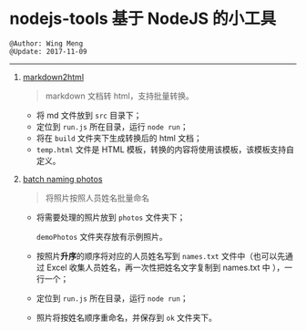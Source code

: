 # nodejs-tools 基于 NodeJS 的小工具
    @Author: Wing Meng
    @Update: 2017-11-09
---
1. [markdown2html](/markdown2html) 
    > markdown 文档转 html，支持批量转换。
    - 将 md 文件放到 `src` 目录下；
    - 定位到 `run.js` 所在目录，运行 `node run`；
    - 将在 `build` 文件夹下生成转换后的 html 文档；
    - `temp.html` 文件是 HTML 模板，转换的内容将使用该模板，该模板支持自定义。

1. [batch naming photos](/batch-naming-photos)
    > 将照片按照人员姓名批量命名
    - 将需要处理的照片放到 `photos` 文件夹下；
     
         `demoPhotos` 文件夹存放有示例照片。

    - 按照片**升序**的顺序将对应的人员姓名写到 `names.txt` 文件中（也可以先通过 Excel 收集人员姓名，再一次性把姓名文字复制到 names.txt 中 ），一行一个；
    - 定位到 `run.js` 所在目录，运行 `node run`；
    - 照片将按姓名顺序重命名，并保存到 `ok` 文件夹下。